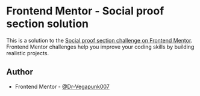 # Frontend Mentor - Social proof section solution

This is a solution to the [Social proof section challenge on Frontend Mentor](https://www.frontendmentor.io/challenges/social-proof-section-6e0qTv_bA). Frontend Mentor challenges help you improve your coding skills by building realistic projects.

## Author

- Frontend Mentor - [@Dr-Vegapunk007](https://www.frontendmentor.io/profile/Dr-Vegapunk007)
